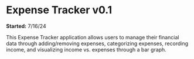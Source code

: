 
# Expense Tracker v0.1

**Started:** 7/16/24

This Expense Tracker application allows users to manage their financial data through adding/removing expenses, categorizing expenses, recording income, and visualizing income vs. expenses through a bar graph. 